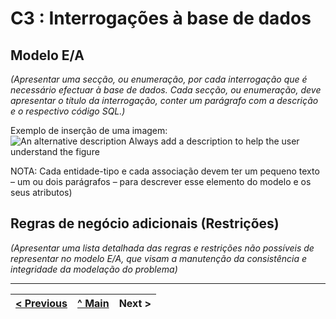 # C3 : Interrogações à base de dados

## Modelo E/A
_(Apresentar uma secção, ou enumeração, por cada interrogação que é necessário efectuar à base de dados. Cada secção, ou enumeração, deve apresentar o título da interrogação, conter um parágrafo com a descrição e o respectivo código SQL.)_

Exemplo de inserção de uma imagem:   
![An alternative description](images/image02.png) 
Always add a description to help the user understand the figure 

NOTA: Cada entidade-tipo e cada associação devem ter um pequeno texto – um ou dois parágrafos – para descrever esse elemento do modelo e os seus atributos)

## Regras de negócio adicionais (Restrições)
_(Apresentar uma lista detalhada das regras e restrições não possíveis de representar no modelo E/A, que visam a manutenção da consistência e integridade da modelação do problema)_

---
[< Previous](rebd04.md) | [^ Main](https://github.com/exemploTrabalho/reportSIBD/) | Next >
:--- | :---: | ---: 